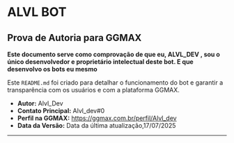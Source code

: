 # ALVL BOT

## Prova de Autoria para GGMAX

**Este documento serve como comprovação de que eu, ALVL_DEV , sou o único desenvolvedor e proprietário intelectual deste bot. E que desenvolvo os bots eu mesmo**

Este `README.md` foi criado para detalhar o funcionamento do bot e garantir a transparência com os usuários e com a plataforma GGMAX.

- **Autor:** Alvl_Dev
- **Contato Principal:** Alvl_dev#0
- **Perfil na GGMAX:** https://ggmax.com.br/perfil/Alvl_dev
- **Data da Versão:** Data da última atualização,17/07/2025

---
